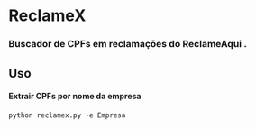 <h1>ReclameX</h1>

###  Buscador de CPFs em reclamações do ReclameAqui .

## Uso

#### Extrair CPFs por nome da empresa
```python
python reclamex.py -e Empresa
```
